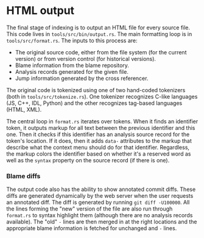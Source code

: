 # HTML output

The final stage of indexing is to output an HTML file for every source
file. This code lives in `tools/src/bin/output.rs`. The main
formatting loop is in `tools/src/format.rs`. The inputs to this
process are:

* The original source code, either from the file system (for the
  current version) or from version control (for historical versions).
* Blame information from the blame repository.
* Analysis records generated for the given file.
* Jump information generated by the cross referencer.

The original code is tokenized using one of two hand-coded tokenizers
(both in `tools/src/tokenize.rs`). One tokenizer recognizes C-like
languages (JS, C++, IDL, Python) and the other recognizes tag-based
languages (HTML, XML).

The central loop in `format.rs` iterates over tokens.  When it finds
an identifier token, it outputs markup for all text between the
previous identifier and this one. Then it checks if this identifier
has an analysis source record for the token's location. If it does,
then it adds `data-` attributes to the markup that describe what the
context menu should do for that identifier. Regardless, the markup
colors the identifier based on whether it's a reserved word as well as
the `syntax` property on the source record (if there is one).

### Blame diffs

The output code also has the ability to show annotated commit
diffs. These diffs are generated dynamically by the web server when
the user requests an annotated diff. The diff is generated by running
`git diff -U100000`. All the lines forming the "new" version of the
file are also run through `format.rs` to syntax highlight them
(although there are no analysis records available). The "old" `-`
lines are then merged in at the right locations and the appropriate
blame information is fetched for unchanged and `-` lines.
